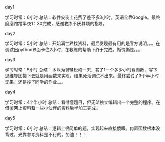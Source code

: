 day1

学习时常：6小时
总结：软件安装上花费了差不多3小时，英语全靠Google。最终磨磨蹭蹭半夜1：30完成，感谢教练不厌其烦的指导。

day2

学习时常：5小时
总结：开始满世界找资料，最后发现最有用的是官方说明。。。在调试出python界面卡住2小时，在教练的帮助下终于完成。惭愧惭愧。。。

day3

学习时常：5小时
总结：本以为很轻松的一天，花了1一个多少小时看函数，写下思维导图接下去就是用函数来实现，结果死活调试不出来。最终尝试了3个半小时无果，还是抄了同学的作业。。。

day4

学习时常：4个半小时
总结：看得懂题目，但无法独立编辑出一个完整的程序。在借鉴网上资料和一些小伙伴的资料后半加工完成。

day5

学习时常：6小时
总结：逻辑上很简单的题，实现起来直接傻眼。内置函数根本没背过，光靠参考资料是不行的。加油！！！
